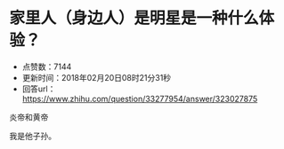 # 家里人（身边人）是明星是一种什么体验？
- 点赞数：7144
- 更新时间：2018年02月20日08时21分31秒
- 回答url：https://www.zhihu.com/question/33277954/answer/323027875
<body>
 <p data-pid="KdWtq-_h">炎帝和黄帝</p>
 <p data-pid="eegk-8TB">我是他子孙。</p>
</body>